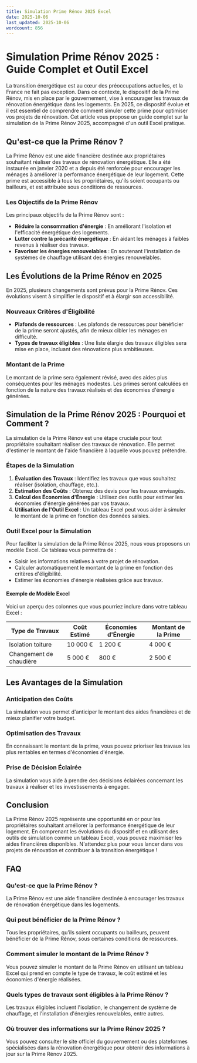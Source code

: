 ```yaml
---
title: Simulation Prime Rénov 2025 Excel
date: 2025-10-06
last_updated: 2025-10-06
wordcount: 856
---
```


# Simulation Prime Rénov 2025 : Guide Complet et Outil Excel

La transition énergétique est au cœur des préoccupations actuelles, et la France ne fait pas exception. Dans ce contexte, le dispositif de la Prime Rénov, mis en place par le gouvernement, vise à encourager les travaux de rénovation énergétique dans les logements. En 2025, ce dispositif évolue et il est essentiel de comprendre comment simuler cette prime pour optimiser vos projets de rénovation. Cet article vous propose un guide complet sur la simulation de la Prime Rénov 2025, accompagné d'un outil Excel pratique.

## Qu'est-ce que la Prime Rénov ?

La Prime Rénov est une aide financière destinée aux propriétaires souhaitant réaliser des travaux de rénovation énergétique. Elle a été instaurée en janvier 2020 et a depuis été renforcée pour encourager les ménages à améliorer la performance énergétique de leur logement. Cette prime est accessible à tous les propriétaires, qu'ils soient occupants ou bailleurs, et est attribuée sous conditions de ressources.

### Les Objectifs de la Prime Rénov

Les principaux objectifs de la Prime Rénov sont :

- **Réduire la consommation d'énergie** : En améliorant l'isolation et l'efficacité énergétique des logements.
- **Lutter contre la précarité énergétique** : En aidant les ménages à faibles revenus à réaliser des travaux.
- **Favoriser les énergies renouvelables** : En soutenant l'installation de systèmes de chauffage utilisant des énergies renouvelables.

## Les Évolutions de la Prime Rénov en 2025

En 2025, plusieurs changements sont prévus pour la Prime Rénov. Ces évolutions visent à simplifier le dispositif et à élargir son accessibilité.

### Nouveaux Critères d'Éligibilité

- **Plafonds de ressources** : Les plafonds de ressources pour bénéficier de la prime seront ajustés, afin de mieux cibler les ménages en difficulté.
- **Types de travaux éligibles** : Une liste élargie des travaux éligibles sera mise en place, incluant des rénovations plus ambitieuses.

### Montant de la Prime

Le montant de la prime sera également révisé, avec des aides plus conséquentes pour les ménages modestes. Les primes seront calculées en fonction de la nature des travaux réalisés et des économies d'énergie générées.

## Simulation de la Prime Rénov 2025 : Pourquoi et Comment ?

La simulation de la Prime Rénov est une étape cruciale pour tout propriétaire souhaitant réaliser des travaux de rénovation. Elle permet d'estimer le montant de l'aide financière à laquelle vous pouvez prétendre.

### Étapes de la Simulation

1. **Évaluation des Travaux** : Identifiez les travaux que vous souhaitez réaliser (isolation, chauffage, etc.).
2. **Estimation des Coûts** : Obtenez des devis pour les travaux envisagés.
3. **Calcul des Économies d'Énergie** : Utilisez des outils pour estimer les économies d'énergie générées par vos travaux.
4. **Utilisation de l'Outil Excel** : Un tableau Excel peut vous aider à simuler le montant de la prime en fonction des données saisies.

### Outil Excel pour la Simulation

Pour faciliter la simulation de la Prime Rénov 2025, nous vous proposons un modèle Excel. Ce tableau vous permettra de :

- Saisir les informations relatives à votre projet de rénovation.
- Calculer automatiquement le montant de la prime en fonction des critères d'éligibilité.
- Estimer les économies d'énergie réalisées grâce aux travaux.

#### Exemple de Modèle Excel

Voici un aperçu des colonnes que vous pourriez inclure dans votre tableau Excel :

| Type de Travaux | Coût Estimé | Économies d'Énergie | Montant de la Prime |
|------------------|-------------|---------------------|---------------------|
| Isolation toiture | 10 000 €    | 1 200 €             | 4 000 €             |
| Changement de chaudière | 5 000 € | 800 €               | 2 500 €             |

## Les Avantages de la Simulation

### Anticipation des Coûts

La simulation vous permet d'anticiper le montant des aides financières et de mieux planifier votre budget.

### Optimisation des Travaux

En connaissant le montant de la prime, vous pouvez prioriser les travaux les plus rentables en termes d'économies d'énergie.

### Prise de Décision Éclairée

La simulation vous aide à prendre des décisions éclairées concernant les travaux à réaliser et les investissements à engager.

## Conclusion

La Prime Rénov 2025 représente une opportunité en or pour les propriétaires souhaitant améliorer la performance énergétique de leur logement. En comprenant les évolutions du dispositif et en utilisant des outils de simulation comme un tableau Excel, vous pouvez maximiser les aides financières disponibles. N'attendez plus pour vous lancer dans vos projets de rénovation et contribuer à la transition énergétique !

## FAQ

### Qu'est-ce que la Prime Rénov ?

La Prime Rénov est une aide financière destinée à encourager les travaux de rénovation énergétique dans les logements.

### Qui peut bénéficier de la Prime Rénov ?

Tous les propriétaires, qu'ils soient occupants ou bailleurs, peuvent bénéficier de la Prime Rénov, sous certaines conditions de ressources.

### Comment simuler le montant de la Prime Rénov ?

Vous pouvez simuler le montant de la Prime Rénov en utilisant un tableau Excel qui prend en compte le type de travaux, le coût estimé et les économies d'énergie réalisées.

### Quels types de travaux sont éligibles à la Prime Rénov ?

Les travaux éligibles incluent l'isolation, le changement de système de chauffage, et l'installation d'énergies renouvelables, entre autres.

### Où trouver des informations sur la Prime Rénov 2025 ?

Vous pouvez consulter le site officiel du gouvernement ou des plateformes spécialisées dans la rénovation énergétique pour obtenir des informations à jour sur la Prime Rénov 2025.